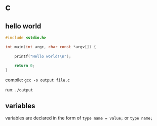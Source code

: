 # c

## hello world

```c
#include <stdio.h>

int main(int argc, char const *argv[]) {
    
    printf("Hello world!\n");

    return 0;
}
```

compile: `gcc -o output file.c`

run: `./output`

## variables

variables are declared in the form of `type name = value;` or `type name;`